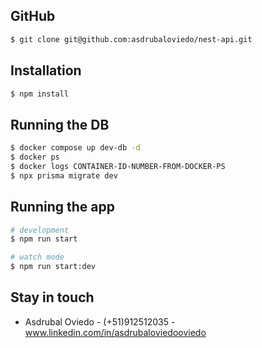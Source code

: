 ## GitHub

```bash
$ git clone git@github.com:asdrubaloviedo/nest-api.git
```


## Installation

```bash
$ npm install
```

## Running the DB
```bash
$ docker compose up dev-db -d
$ docker ps
$ docker logs CONTAINER-ID-NUMBER-FROM-DOCKER-PS
$ npx prisma migrate dev
```

## Running the app

```bash
# development
$ npm run start

# watch mode
$ npm run start:dev
```

## Stay in touch

- Asdrubal Oviedo - (+51)912512035 - www.linkedin.com/in/asdrubaloviedooviedo